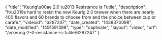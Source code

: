 {
    "title": "Keurig\u00ae 2.0 \u2013 Resistance is Futile",
    "description": "It\u2019s hard to resist the new Keurig 2.0 brewer when there are nearly 400 flavors and 60 brands to choose from and the choice between cup or carafe.",
    "videoid": "6287247",
    "date_created": "1438370098",
    "date_modified": "1491591398",
    "type": "captivate",
    "layout": "video",
    "url": "\/v\/keurig-2-0-resistance-is-futile\/6287247"
}